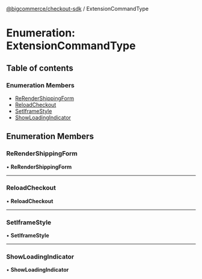 [@bigcommerce/checkout-sdk](../README.md) / ExtensionCommandType

# Enumeration: ExtensionCommandType

## Table of contents

### Enumeration Members

- [ReRenderShippingForm](ExtensionCommandType.md#rerendershippingform)
- [ReloadCheckout](ExtensionCommandType.md#reloadcheckout)
- [SetIframeStyle](ExtensionCommandType.md#setiframestyle)
- [ShowLoadingIndicator](ExtensionCommandType.md#showloadingindicator)

## Enumeration Members

### ReRenderShippingForm

• **ReRenderShippingForm**

___

### ReloadCheckout

• **ReloadCheckout**

___

### SetIframeStyle

• **SetIframeStyle**

___

### ShowLoadingIndicator

• **ShowLoadingIndicator**
